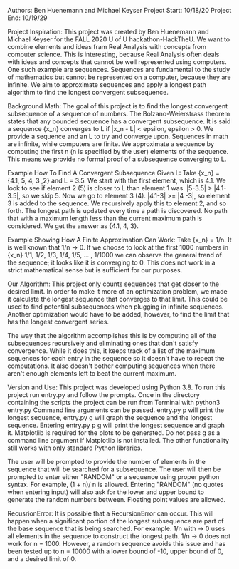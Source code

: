 Authors: Ben Huenemann and Michael Keyser
Project Start: 10/18/20
Project End: 10/19/29


Project Inspiration:
This project was created by Ben Huenemann and Michael Keyser for the FALL 2020 U of U
hackathon-HackTheU. We want to combine elements and ideas fram Real Analysis with concepts from computer science. This is interesting, because Real Analysis often deals with ideas and concepts that cannot be well represented using computers. One such example are sequences. Sequences are fundamental to the study of mathematics but cannot be represented on a computer, because they are infinite. We aim to approximate sequences and apply a longest path algorithm to find the longest convergent subsequence.


Background Math: 
The goal of this project is to find the longest convergent subsequence
of a sequence of numbers. The Bolzano-Weierstrass theorem states that any bounded sequence
has a convergent subsequence. It is said a sequence {x_n} converges to L if 
|x_n - L| < epsilon, epsilon > 0. We provide a sequence and an L to try and converge upon. Sequences in math are infinite, while computers are finite. We approximate a sequence
by computing the first n (n is specified by the user) elements of the sequence. This means we provide no formal proof of a subsequence converging to L.


Example How To Find A Convergent Subsequence Given L:
Take {x_n} = {4.1, 5, 4, 3 ,2} and L = 3.5. We start with the first element, which is 4.1. We look to see if element 2 (5) is closer to L than element 1 was. |5-3.5| > |4.1-3.5|, so we skip 5. Now we go to element 3 (4). |4.1-3| >= |4 -3|, so element 3 is added to the sequence. We recursively apply this to element 2, and so forth. The longest path is updated every time a path is discovered. No path that with a maximum length less than the current maximum path is considered. We get the answer as {4.1, 4, 3}.


Example Showing How A Finite Approximation Can Work:
Take {x_n} = 1/n. It is well known that 1/n -> 0.
If we choose to look at the first 1000 numbers in {x_n} 1/1, 1/2, 1/3, 1/4, 1/5, ... , 1/1000 we can observe the general trend of the sequence; it looks like it is converging to 0. This does not work in a strict mathematical sense but is sufficient for our purposes.


Our Algorithm:
This project only counts sequences that get closer to the desired limit.
In order to make it more of an optimization problem, we made it calculate the longest sequence
that converges to that limit. This could be used to find potential subsequences when plugging
in infinite sequences. Another optimization would have to be added, however, to find the limit
that has the longest convergent series.

The way that the algorithm accomplishes this is by computing all of the subsequences recursively and eliminating ones that don't satisfy convergence. While it does this, it keeps track of a list of the maximum sequences for each entry in the sequence so it doesn't have to repeat the computations. It also doesn't bother computing sequences when there aren't enough elements left to beat the current maximum.


Version and Use:
This project was developed using Python 3.8. 
To run this project run entry.py and follow the prompts. Once in the directory containing the scripts the project can be run from Terminal with 
python3 entry.py 
Command line arguments can be passed. 
entry.py p 
will print the longest sequence, 
entry.py g
will graph the sequence and the longest sequence. Entering 
entry.py p g 
will print the longest sequence and graph it. Matplotlib is required for the plots to be generated. Do not pass g as a command line argument if Matplotlib is not installed. The other functionality still works with only standard Python libraries. 

The user will be prompted to provide the number of elements in the sequence that will be searched for a subsequence. The user will then be prompted to enter either "RANDOM" or a sequence using proper python syntax. For example, (1 + n)/ n is allowed. Entering "RANDOM" (no quotes when entering input) will also ask for the lower and upper bound to generate the random numbers between. Floating point values are allowed.


RecusrionError:
It is possible that a RecursionError can occur. This will happen when a significant portion
of the longest subsequence are part of the base sequence that is being searched. For example. 1/n with -> 0 uses all elements in the sequence to construct the longest path. 1/n -> 0 does not work for n = 1000. However, a random sequence avoids this issue and has been tested up to
n = 10000 with a lower bound of -10, upper bound of 0, and a desired limit of 0. 











